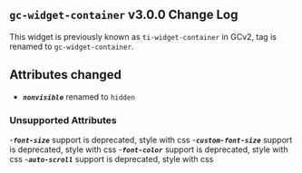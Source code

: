 ## <a id="3.0.0"></a> `gc-widget-container` v3.0.0 Change Log
This widget is previously known as `ti-widget-container` in GCv2, tag is renamed to `gc-widget-container`.

## Attributes changed
- _**`nonvisible`**_ renamed to `hidden`

### Unsupported Attributes
-_**`font-size`**_ support is deprecated, style with css
-_**`custom-font-size`**_ support is deprecated, style with css
-_**`font-color`**_ support is deprecated, style with css
-_**`auto-scroll`**_ support is deprecated, style with css